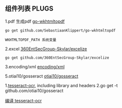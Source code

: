 ## 组件列表 PLUGS

1.pdf 生成pdf
[go-wkhtmltopdf](https://github.com/SebastiaanKlippert/go-wkhtmltopdf)
```
go get github.com/SebastiaanKlippert/go-wkhtmltopdf

WKHTMLTOPDF_PATH 系统变量

```

2.excel
[360EntSecGroup-Skylar/excelize](https://github.com/360EntSecGroup-Skylar/excelize)
```
go get github.com/360EntSecGroup-Skylar/excelize

```

3.encoding/xml
[encoding/xml](https://studygolang.com/static/pkgdoc/pkg/encoding_xml.htm)


5.otiai10/gosseract
[otiai10/gosseract](https://github.com/otiai10/gosseract)

1.[tesseract-ocr](https://github.com/tesseract-ocr/tesseract/wiki), including library and headers
2.go get -t github.com/otiai10/gosseract

[编译 tesseract-ocr](https://github.com/tesseract-ocr/tesseract/wiki/Compiling#windows)
